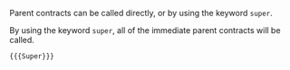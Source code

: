 Parent contracts can be called directly, or by using the keyword `super`.

By using the keyword `super`, all of the immediate parent contracts will be called.

```solidity
{{{Super}}}
```
